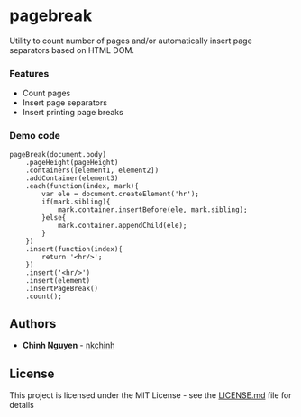 # pagebreak

Utility to count number of pages and/or automatically insert page separators based on HTML DOM.

### Features

- Count pages
- Insert page separators
- Insert printing page breaks

### Demo code
```
pageBreak(document.body)
	.pageHeight(pageHeight)
	.containers([element1, element2])
	.addContainer(element3)
	.each(function(index, mark){
		var ele = document.createElement('hr');
		if(mark.sibling){
			mark.container.insertBefore(ele, mark.sibling);
		}else{
			mark.container.appendChild(ele);
		}
	})
	.insert(function(index){
		return '<hr/>';
	})
	.insert('<hr/>')
	.insert(element)
	.insertPageBreak()
	.count();
```

## Authors

* **Chinh Nguyen** - [nkchinh](https://github.com/nkchinh)

## License

This project is licensed under the MIT License - see the [LICENSE.md](LICENSE.md) file for details